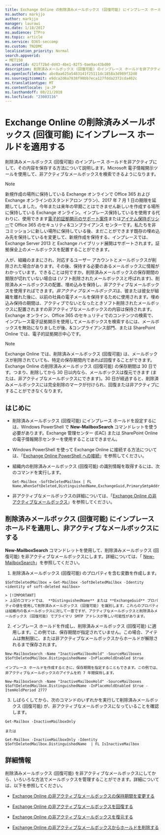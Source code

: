 ```yaml
---
title: Exchange Online の削除済みメールボックス (回復可能) にインプレース ホールドを適用する
ms.author: markjjo
author: markjjo
manager: laurawi
ms.date: 1/18/2017
ms.audience: ITPro
ms.topic: article
ms.service: O365-seccomp
ms.custom: TN2DMC
localization_priority: Normal
search.appverid:
- MET150
ms.assetid: 421f72bd-dd43-4be1-82f5-0ae9ac43bd00
description: 削除済みメールボックス (回復可能) のインプレース ホールドを非アクティブにして、その内容を保存する方法について説明します。Microsoft 電子情報開示ツールを使用して、非アクティブなメールボックスを検索できるようになります。
ms.openlocfilehash: abc0aa625a5483141f25111dc1858a3d989f32d0
ms.sourcegitcommit: e9dca2d6a7838f98bb7eca127fdda2372cda402c
ms.translationtype: MT
ms.contentlocale: ja-JP
ms.lasthandoff: 08/21/2018
ms.locfileid: "23003116"
---
```

# <a name="put-an-in-place-hold-on-a-soft-deleted-mailbox-in-exchange-online"></a>Exchange Online の削除済みメールボックス (回復可能) にインプレース ホールドを適用する

削除済みメールボックス (回復可能) のインプレース ホールドを非アクティブにして、その内容を保存する方法について説明します。Microsoft 電子情報開示ツールを使用して、非アクティブなメールボックスを検索できるようになります。
  
> [!NOTE]
> 新規作成の場所に保持している Exchange オンラインで Office 365 および Exchange オンラインのスタンドアロン プラン)、2017 年 7 月 1 日の期限を延期してしました。今年または来年の早期ことはできません新しいを作成する場所に保持している Exchange オンライン。インプレース保持しているを使用する代わりに、使用できます[電子的証拠開示のサポート案件](https://go.microsoft.com/fwlink/?linkid=780738)または[アイテム保持ポリシー](https://go.microsoft.com/fwlink/?linkid=827811)で Office 365 のセキュリティ&amp;コンプライアンス センターです。私たちを非コミッションに新しい場所に保持している後、まだことができます既存の埋め込み先を保持しているを変更して、新規作成を保持する、インプレースでは、Exchange Server 2013 と Exchange ハイブリッド展開はサポートされます。証拠保全上のメールボックスを配置することができます。 
  
人が、組織のままにされ、対応するユーザー アカウントとメールボックスが削除された場合があります。その後、保持する必要のあるメールボックスに情報がわかっています。できることは何ですか。削除済みメールボックスの保存期間の期限が切れていない場合は (ソフト削除されたメールボックスと呼ばれます)、削除済みメールボックスの配置、埋め込みを保持し、非アクティブなメールボックスを使用すればできます。*非アクティブなメールボックス*は、彼または彼女が組織を離れた後に、以前の社員の電子メールを保持するために使用されます。埋め込み保持の期間は、アクティブでないとなったときソフト削除されたメールボックスに配置されますの非アクティブなメールボックスの内容は保持されます。Exchange オンライン、Office 365 のセキュリティでのコンテンツの検索で、インプレース電子証拠開示を使用してメールボックスを検索するには、メールボックスを無効になりましたが後、&amp;コンプライアンス部門、または SharePoint Online では、電子的証拠開示中心です。 
  
> [!NOTE]
> Exchange Online では、削除済みメールボックス (回復可能) は、メールボックスが削除されていても、特定の保存期間内であれば回復することができます。Exchange Online の削除済みメールボックス (回復可能) の保存期間は 30 日です。つまり、削除してから 30 日以内なら、メールボックスは復元できます (または、非アクティブなメールボックスにできます)。30 日が経過すると、削除済みメールボックスには完全削除のマークが付けられ、回復または非アクティブにすることができなくなります。 
  
## <a name="before-you-begin"></a>はじめに
<a name="sectionSection0"> </a>

- 削除済みメールボックス (回復可能) にインプレース ホールドを設定するには、Windows PowerShell で **New-MailboxSearch** コマンドレットを使う必要があります。Exchange 管理センター (EAC) または SharePoint Online の電子情報開示センターを使用することはできません。 
    
- Windows PowerShell を使って Exchange Online に接続する方法については、「[Exchange Online PowerShell への接続](https://go.microsoft.com/fwlink/p/?linkid=396554)」を参照してください。
    
- 組織内の削除済みメールボックス (回復可能) の識別情報を取得するには、次のコマンドを実行します。 
    
  ```
  Get-Mailbox -SoftDeletedMailbox | FL Name,WhenSoftDeleted,DistinguishedName,ExchangeGuid,PrimarySmtpAddress
  ```

- 非アクティブなメールボックスの詳細については、「[Exchange Online の非アクティブなメールボックス](http://technet.microsoft.com/library/2f2948c5-1c5a-4643-865c-b36e4ac1414b.aspx)」を参照してください。
    
## <a name="put-an-in-place-hold-on-a-soft-deleted-mailbox-to-make-it-an-inactive-mailbox"></a>削除済みメールボックス (回復可能) にインプレース ホールドを適用し、非アクティブなメールボックスにする
<a name="sectionSection1"> </a>

**New-MailboxSearch** コマンドレットを使用して、削除済みメールボックス (回復可能) を非アクティブなメールボックスにします。詳細については、「 [New-MailboxSearch](http://technet.microsoft.com/library/74303b47-bb49-407c-a43b-590356eae35c.aspx)」を参照してください。
  
1. 削除済みメールボックス (回復可能) のプロパティを含む変数を作成します。 
    
  ```
  $SoftDeletedMailbox = Get-Mailbox -SoftDeletedMailbox -Identity <identity of soft-deleted mailbox>
  ```

    > [!IMPORTANT]
    > 上記のコマンドでは、 **DistinguishedName** または **ExchangeGuid** プロパティの値を使用して削除済みメールボックス (回復可能) を識別します。これらのプロパティは組織内の各メールボックスに対して一意ですが、アクティブなメールボックスと削除済みメールボックス (回復可能) でプライマリ SMTP アドレスが等しい可能性があります。 
  
2. インプレース ホールドを作成し、削除済みメールボックス (回復可能) に適用します。この例では、保存期間が指定されていません。この場合、アイテムは無制限に、または非アクティブなメールボックスからホールドが解除されるまで保存されます。
    
  ```
  New-MailboxSearch -Name "InactiveMailboxHold" -SourceMailboxes $SoftDeletedMailbox.DistinguishedName -InPlaceHoldEnabled $true
  
  ```

    インプレース ホールドを作成するときに、保存期間を指定することもできます。この例では、非アクティブなメールボックスのアイテムを約 7 年間保持します。
    
  ```
  New-MailboxSearch -Name "InactiveMailboxHold" -SourceMailboxes $SoftDeletedMailbox.DistinguishedName -InPlaceHoldEnabled $true -ItemHoldPeriod 2777
  ```

3. しばらくしてから、次のコマンドのいずれかを実行して削除済みメールボックス (回復可能) が、非アクティブなメールボックスになっていることを確認します。
    
  ```
  Get-Mailbox -InactiveMailboxOnly
  ```

    または
    
  ```
  Get-Mailbox -InactiveMailboxOnly -Identity $SoftDeletedMailbox.DistinguishedName  | FL IsInactiveMailbox
  ```

## <a name="more-information"></a>詳細情報
<a name="sectionSection2"> </a>

削除済みメールボックス (回復可能) を非アクティブなメールボックスにしてから、いろいろな方法でメールボックスを管理することができます。詳細については、以下を参照してください。
  
- [Exchange Online の非アクティブなメールボックスの保持期間を変更する](http://technet.microsoft.com/library/96eb634e-af2f-454e-8014-b698396811c4.aspx)
    
- [Exchange Online の非アクティブなメールボックスを回復する](http://technet.microsoft.com/library/283838b4-66ba-4c34-b221-e1a3875e1d29.aspx)
    
- [Exchange Online の非アクティブなメールボックスを復元する](http://technet.microsoft.com/library/1fb02feb-49e5-4485-aec5-9f1537b772b6.aspx)
    
- [Exchange Online の非アクティブなメールボックスからホールドを削除する](http://technet.microsoft.com/library/930a98c3-cd81-4aaa-8e22-19714cb2b731.aspx)
    

